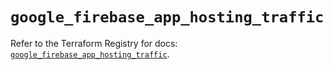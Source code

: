 # `google_firebase_app_hosting_traffic`

Refer to the Terraform Registry for docs: [`google_firebase_app_hosting_traffic`](https://registry.terraform.io/providers/hashicorp/google/6.47.0/docs/resources/firebase_app_hosting_traffic).
